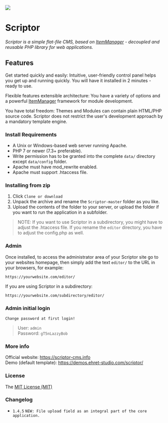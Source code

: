 ![](https://demos.ehret-studio.com/scriptor/data/uploads/scriptor-dashboard-github.png)

# Scriptor

_Scriptor is a simple flat-file CMS, based on [ItemManager](https://github.com/bigin/ItemManager-3) - 
decoupled and reusable PHP library for web applications._   

## Features   
Get started quickly and easily: Intuitive, user-friendly control panel helps you get up and running quickly. 
You will have it installed in 2 minutes - ready to use.   

Flexible features extensible architecture: You have a variety of options and a powerful [ItemManager](https://github.com/bigin/ItemManager-3) 
framework for module development.

You have total freedom: Themes and Modules can contain plain HTML/PHP source code. Scriptor does not restrict the user's development approach 
by a mandatory template engine.


### Install Requirements
- A Unix or Windows-based web server running Apache.   
- PHP 7 or newer (7.3+ preferable).   
- Write permission has to be granted into the complete `data/` directory except `data/config` folder.   
- Apache must have mod_rewrite enabled.   
- Apache must support .htaccess file.   
    
### Installing from zip
1. Click `Clone or download`
2. Unpack the archive and rename the `Scriptor-master` folder as you like.
3. Upload the contents of the folder to your server, or upload the folder if you want to run the application in a subfolder.
    
> NOTE: If you want to use Scriptor in a subdirectory, you might have to adjust the .htaccess file.
> If you rename the `editor` directory, you have to adjust the config.php as well.
    
### Admin
Once installed, to access the administrator area of your Scriptor site go to your websites homepage, then simply add the text `editor/` to the URL in your browsers, for example: 
```
https://yourwebsite.com/editor/
```

If you are using Scriptor in a subdirectory: 
```
https://yourwebsite.com/subdirectory/editor/
```

### Admin initial login  
`Change password at first login!`  
> User: `admin`   
> Password: `gT5nLazzyBob`


### More info
Official website: https://scriptor-cms.info   
Demo (default template): https://demos.ehret-studio.com/scriptor/
  

### License
The [MIT License (MIT)](https://github.com/bigin/Scriptor/blob/master/LICENSE)

### Changelog
- `1.4.5` `NEW: File upload field as an integral part of the core application.`

